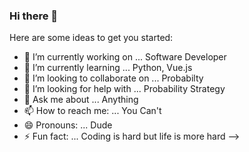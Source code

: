### Hi there 👋



Here are some ideas to get you started:

- 🔭 I’m currently working on ... Software Developer
- 🌱 I’m currently learning ... Python, Vue.js
- 👯 I’m looking to collaborate on ...  Probabilty 
- 🤔 I’m looking for help with ... Probability Strategy
- 💬 Ask me about ... Anything 
- 📫 How to reach me: ... You Can't
- 😄 Pronouns: ... Dude
- ⚡ Fun fact: ... Coding is hard but life is more hard
-->
